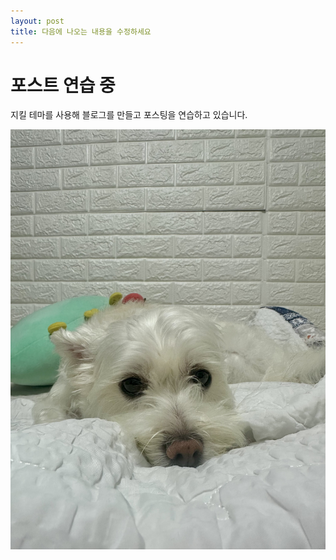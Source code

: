 ```yaml
---
layout: post
title: 다음에 나오는 내용을 수정하세요
---
```


# 포스트 연습 중

지킬 테마를 사용해 블로그를 만들고 포스팅을 연습하고 있습니다.

![앙꼬](/images/love.png)
